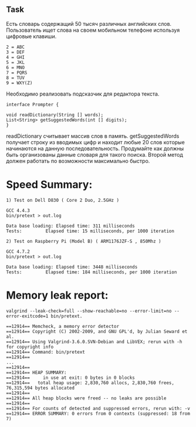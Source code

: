 Task
----------------------------------------------------------------------------------------
Есть словарь содержащий 50 тысяч различных английских слов. 
Пользователь ищет слова на своем мобильном телефоне используя цифровые клавиши.

    2 = ABC
    3 = DEF
    4 = GHI
    5 = JKL
    6 = MNO
    7 = PQRS
    8 = TUV
    9 = WXY(Z)

 
Необходимо реализовать подсказчик для редактора текста.

    interface Prompter {
    
    void readDictionary(String [] words);
    List<String> getSuggestedWords(int [] digits);
    }
 
readDictionary считывает массив слов в память. getSuggestedWords получает строку из
вводимых цифр и находит любые 20 слов которые начинаются на данную последовательность. 
Продумайте как должны быть организованы данные словаря для такого поиска. 
Второй метод должен работать по возможности максимально быстро.

Speed Summary:
=========================================================================================


    1) Test on Dell D830 ( Core 2 Duo, 2.5GHz )
    
    GCC 4.4.3
    bin/pretext > out.log
    
    Data base loading: Elapsed time: 311 milliseconds
    Tests: 		   Elapsed time: 15 milliseconds, per 1000 iteration
    
    2) Test on Raspberry Pi (Model B) ( ARM1176JZF-S , 850Mhz )
    
    GCC 4.7.2
    bin/pretext > out.log
    
    Data base loading: Elapsed time: 3448 milliseconds
    Tests: 		   Elapsed time: 184 milliseconds, per 1000 iteration


Memory leak report:
=======================================================================================

    valgrind --leak-check=full --show-reachable=no --error-limit=no --error-exitcode=1 bin/pretext.
    
    ==12914== Memcheck, a memory error detector
    ==12914== Copyright (C) 2002-2009, and GNU GPL'd, by Julian Seward et al.
    ==12914== Using Valgrind-3.6.0.SVN-Debian and LibVEX; rerun with -h for copyright info
    ==12914== Command: bin/pretext
    ==12914== 
    ...
    ==12914== 
    ==12914== HEAP SUMMARY:
    ==12914==     in use at exit: 0 bytes in 0 blocks
    ==12914==   total heap usage: 2,830,760 allocs, 2,830,760 frees, 76,315,594 bytes allocated
    ==12914== 
    ==12914== All heap blocks were freed -- no leaks are possible
    ==12914== 
    ==12914== For counts of detected and suppressed errors, rerun with: -v
    ==12914== ERROR SUMMARY: 0 errors from 0 contexts (suppressed: 18 from 7)
